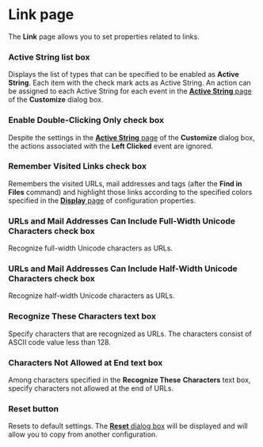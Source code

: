 # Link page

The **Link** page allows you to set properties related to links.

### Active String list box

Displays the list of types that can be specified to be enabled as **Active String**. Each item with the check mark acts as Active String. An action can be assigned to each Active String for each event in the [**Active String** page](../../customize/active_string/index) of the **Customize** dialog box.

### Enable Double-Clicking Only check box

Despite the settings in the [**Active String** page](../../customize/active_string/index) of the **Customize** dialog box, the actions associated with the **Left Clicked** event are ignored.

### Remember Visited Links check box

Remembers the visited URLs, mail addresses and tags (after the **Find in Files** command) and highlight those links according to the specified colors specified in the [**Display** page](../display/index) of configuration properties.

### URLs and Mail Addresses Can Include Full-Width Unicode Characters check box

Recognize full-width Unicode characters as URLs.

### URLs and Mail Addresses Can Include Half-Width Unicode Characters check box

Recognize half-width Unicode characters as URLs.

### Recognize These Characters text box

Specify characters that are recognized as URLs. The characters consist of
ASCII code value less than 128.

### Characters Not Allowed at End text box

Among characters specified in the **Recognize These**
**Characters** text box, specify characters not allowed at the end of URLs.

### Reset button

Resets to default settings. The
[**Reset** dialog box](../reset/index) will be displayed
and will allow you to copy from another configuration.

